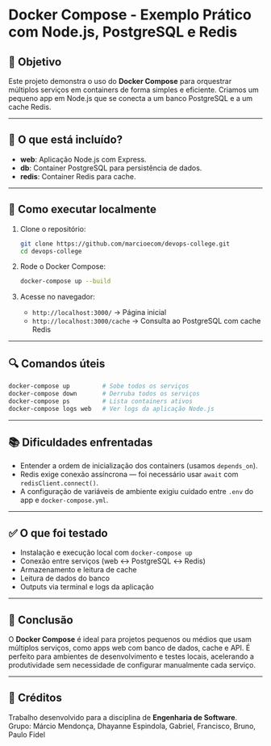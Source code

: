 # Docker Compose - Exemplo Prático com Node.js, PostgreSQL e Redis

## 🧠 Objetivo

Este projeto demonstra o uso do **Docker Compose** para orquestrar múltiplos serviços em containers de forma simples e eficiente. Criamos um pequeno app em Node.js que se conecta a um banco PostgreSQL e a um cache Redis.

---

## 🚀 O que está incluído?

- **web**: Aplicação Node.js com Express.
- **db**: Container PostgreSQL para persistência de dados.
- **redis**: Container Redis para cache.

---

## 🧪 Como executar localmente

1. Clone o repositório:
   ```bash
   git clone https://github.com/marcioecom/devops-college.git
   cd devops-college
   ```

2. Rode o Docker Compose:
   ```bash
   docker-compose up --build
   ```

3. Acesse no navegador:

   * `http://localhost:3000/` → Página inicial
   * `http://localhost:3000/cache` → Consulta ao PostgreSQL com cache Redis

---

## 🔍 Comandos úteis

```bash
docker-compose up         # Sobe todos os serviços
docker-compose down       # Derruba todos os serviços
docker-compose ps         # Lista containers ativos
docker-compose logs web   # Ver logs da aplicação Node.js
```

---

## 📚 Dificuldades enfrentadas

* Entender a ordem de inicialização dos containers (usamos `depends_on`).
* Redis exige conexão assíncrona — foi necessário usar `await` com `redisClient.connect()`.
* A configuração de variáveis de ambiente exigiu cuidado entre `.env` do app e `docker-compose.yml`.

---

## ✅ O que foi testado

* Instalação e execução local com `docker-compose up`
* Conexão entre serviços (web ↔ PostgreSQL ↔ Redis)
* Armazenamento e leitura de cache
* Leitura de dados do banco
* Outputs via terminal e logs da aplicação

---

## 🎯 Conclusão

O **Docker Compose** é ideal para projetos pequenos ou médios que usam múltiplos serviços, como apps web com banco de dados, cache e API. É perfeito para ambientes de desenvolvimento e testes locais, acelerando a produtividade sem necessidade de configurar manualmente cada serviço.

---

## 👥 Créditos

Trabalho desenvolvido para a disciplina de **Engenharia de Software**.<br>
Grupo: Márcio Mendonça, Dhayanne Espindola, Gabriel, Francisco, Bruno, Paulo Fidel

